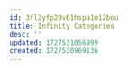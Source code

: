 ```yaml
---
id: 3fl2yfp20v61hspa1m12bou
title: Infinity Categories
desc: ''
updated: 1727531056999
created: 1727530969136
---
```

